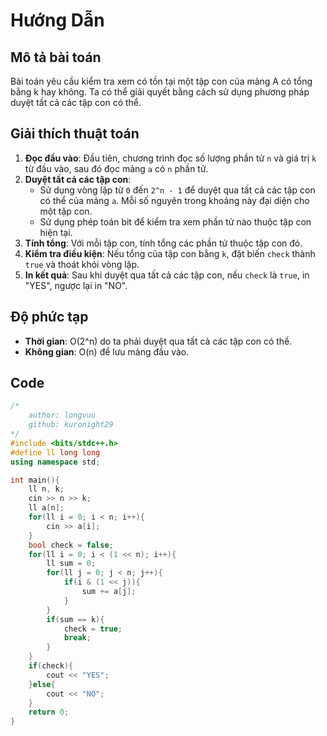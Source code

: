 # Hướng Dẫn

## Mô tả bài toán
Bài toán yêu cầu kiểm tra xem có tồn tại một tập con của mảng A có tổng bằng k hay không. Ta có thể giải quyết bằng cách sử dụng phương pháp duyệt tất cả các tập con có thể.

## Giải thích thuật toán
1. **Đọc đầu vào**: Đầu tiên, chương trình đọc số lượng phần tử `n` và giá trị `k` từ đầu vào, sau đó đọc mảng `a` có `n` phần tử.
2. **Duyệt tất cả các tập con**: 
   - Sử dụng vòng lặp từ `0` đến `2^n - 1` để duyệt qua tất cả các tập con có thể của mảng `a`. Mỗi số nguyên trong khoảng này đại diện cho một tập con.
   - Sử dụng phép toán bit để kiểm tra xem phần tử nào thuộc tập con hiện tại.
3. **Tính tổng**: Với mỗi tập con, tính tổng các phần tử thuộc tập con đó.
4. **Kiểm tra điều kiện**: Nếu tổng của tập con bằng `k`, đặt biến `check` thành `true` và thoát khỏi vòng lặp.
5. **In kết quả**: Sau khi duyệt qua tất cả các tập con, nếu `check` là `true`, in "YES", ngược lại in "NO".

## Độ phức tạp
- **Thời gian**: O(2^n) do ta phải duyệt qua tất cả các tập con có thể.
- **Không gian**: O(n) để lưu mảng đầu vào.

## Code
```cpp
/*
    author: longvuu
    github: kuronight29
*/
#include <bits/stdc++.h>
#define ll long long 
using namespace std;

int main(){
    ll n, k;
    cin >> n >> k;
    ll a[n];
    for(ll i = 0; i < n; i++){
        cin >> a[i];
    }
    bool check = false;
    for(ll i = 0; i < (1 << n); i++){
        ll sum = 0;
        for(ll j = 0; j < n; j++){
            if(i & (1 << j)){
                sum += a[j];
            }
        }
        if(sum == k){
            check = true;
            break;
        }
    }
    if(check){
        cout << "YES";
    }else{
        cout << "NO";
    }
    return 0;
}
```
